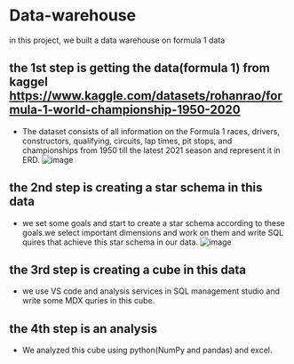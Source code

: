# Data-warehouse
in this project, we built a data warehouse on formula 1 data
## the 1st step is getting the data(formula 1) from kaggel https://www.kaggle.com/datasets/rohanrao/formula-1-world-championship-1950-2020
* The dataset consists of all information on the Formula 1 races, drivers, constructors, 
qualifying, circuits, lap times, pit stops, and championships from 1950 till the latest 2021 
season and represent it in ERD.
![image](https://user-images.githubusercontent.com/75946833/170079768-eb251bee-c74c-47f6-9810-cb560dc02507.png)

## the 2nd step is creating a star schema in this data
* we set some goals and start to create a star schema according to these goals.we select important dimensions and work on them and write SQL quires that achieve this star schema in our data.
  ![image](https://user-images.githubusercontent.com/75946833/170080866-bc806b0f-9d22-48d0-8a51-a055b2c1ddc7.png)

## the 3rd step is creating a cube in this data
* we use VS code and analysis services in SQL management studio and write some MDX quries in this cube.

## the 4th step is an analysis 
* We analyzed this cube using python(NumPy and pandas) and excel.

